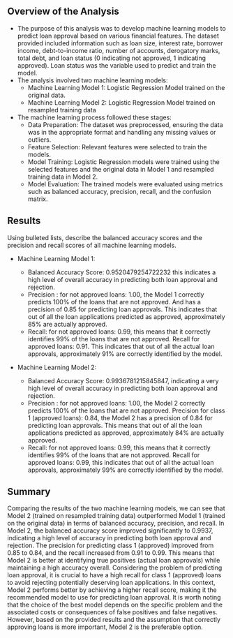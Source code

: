 ## Overview of the Analysis

* The purpose of this analysis was to develop machine learning models to predict loan approval based on various financial features. The dataset provided included information such as loan size, interest rate, borrower income, debt-to-income ratio, number of accounts, derogatory marks, total debt, and loan status (0 indicating not approved, 1 indicating approved). Loan status was the variable used to predict and train the model.
* The analysis involved two machine learning models:
  * Machine Learning Model 1: Logistic Regression Model trained on the original data.
  * Machine Learning Model 2: Logistic Regression Model trained on resampled training data
* The machine learning process followed these stages:
  * Data Preparation: The dataset was preprocessed, ensuring the data was in the appropriate format and handling any missing values or outliers.
  * Feature Selection: Relevant features were selected to train the models.
  * Model Training: Logistic Regression models were trained using the selected features and the original data in Model 1 and resampled training data in Model 2.
  * Model Evaluation: The trained models were evaluated using metrics such as balanced accuracy, precision, recall, and the confusion matrix.

## Results

Using bulleted lists, describe the balanced accuracy scores and the precision and recall scores of all machine learning models.

* Machine Learning Model 1:
  * Balanced Accuracy Score: 0.9520479254722232 this indicates a high level of overall accuracy in predicting both loan approval and rejection.
  * Precision : for not approved loans: 1.00, the Model 1 correctly predicts 100% of the loans that are not approved. And has a precision of 0.85 for predicting loan     approvals. This indicates that out of all the loan applications predicted as approved, approximately 85% are actually approved.
  * Recall: for not approved loans: 0.99, this means that it correctly identifies 99% of the loans that are not approved.
Recall for approved loans: 0.91. This indicates that out of all the actual loan approvals, approximately 91% are correctly identified by the model.

* Machine Learning Model 2:
  * Balanced Accuracy Score: 0.9936781215845847, indicating a very high level of overall accuracy in predicting both loan approval and rejection.
  * Precision : for not approved loans: 1.00, the Model 2 correctly predicts 100% of the loans that are not approved.
Precision for class 1 (approved loans): 0.84, the Model 2 has a precision of 0.84 for predicting loan approvals. This means that out of all the loan applications predicted as approved, approximately 84% are actually approved.
  * Recall: for not approved loans: 0.99, this means that it correctly identifies 99% of the loans that are not approved.
Recall for approved loans: 0.99, this indicates that out of all the actual loan approvals, approximately 99% are correctly identified by the model.

## Summary

Comparing the results of the two machine learning models, we can see that Model 2 (trained on resampled training data) outperformed Model 1 (trained on the original data) in terms of balanced accuracy, precision, and recall. 
In Model 2, the balanced accuracy score improved significantly to 0.9937, indicating a high level of accuracy in predicting both loan approval and rejection. The precision for predicting class 1 (approved) improved from 0.85 to 0.84, and the recall increased from 0.91 to 0.99. This means that Model 2 is better at identifying true positives (actual loan approvals) while maintaining a high accuracy overall.
Considering the problem of predicting loan approval, it is crucial to have a high recall for class 1 (approved) loans to avoid rejecting potentially deserving loan applications. In this context, Model 2 performs better by achieving a higher recall score, making it the recommended model to use for predicting loan approval.
It is worth noting that the choice of the best model depends on the specific problem and the associated costs or consequences of false positives and false negatives. However, based on the provided results and the assumption that correctly approving loans is more important, Model 2 is the preferable option.
